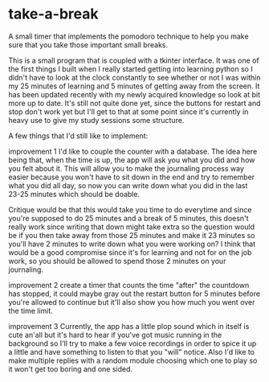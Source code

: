 # take-a-break
A small timer that implements the pomodoro technique to help you make sure that you take those important small breaks.

This is a small program that is coupled with a tkinter interface. 
It was one of the first things I built when I really started getting 
into learning python so I didn't have to look at the clock constantly
to see whether or not I was within my 25 minutes of learning and 5 minutes
of getting away from the screen. It has been updated recently with
my newly acquired knowledge so look at bit more up to date. It's
still not quite done yet, since the buttons for restart and stop
don't work yet but I'll get to that at some point since it's currently
in heavy use to give my study sessions some structure.

A few things that I'd still like to implement:

improvement 1
I'd like to couple the counter with a database.
The idea here being that, when the time is up, 
the app will ask you what you did and how you 
felt about it. This will allow you to make the 
journaling process way easier because you won't 
have to sit down in the end and try to remember 
what you did all day, so now you can write down 
what you did in the last 23-25 minutes which should
be doable. 

Critique would be that this would take you time
to do everytime and since you're supposed to do
25 minutes and a break of 5 minutes, this doesn't
really work since writing that down might take extra
so the question would be if you then take away from
those 25 minutes and make it 23 minutes so you'll
have 2 minutes to write down what you were working
on? I think that would be a good compromise since
it's for learning and not for on the job work, so
you should be allowed to spend those 2 minutes on
your journaling.

improvement 2
create a timer that counts the time "after" the
countdown has stopped, it could maybe gray out
the restart button for 5 minutes before you're
allowed to continue but it'll also show you how
much you went over the time limit.

improvement 3
Currently, the app has a little plop sound which
in itself is cute an'all but it's hard to hear 
if you've got music running in the background 
so I'll try to make a few voice recordings in 
order to spice it up a little and have something 
to listen to that you "will" notice. Also I'd like 
to make multiple replies with a random module 
choosing which one to play so it won't get too 
boring and one sided.

